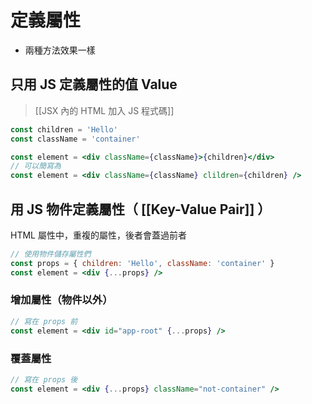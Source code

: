# 定義屬性

- 兩種方法效果一樣
## 只用 JS 定義屬性的值 Value
>[[JSX 內的 HTML 加入 JS 程式碼]]
```jsx
const children = 'Hello'
const className = 'container'

const element = <div className={className}>{children}</div>
// 可以簡寫為
const element = <div className={className} clildren={children} />
```
## 用 JS 物件定義屬性（ [[Key-Value Pair]] ）
HTML 屬性中，重複的屬性，後者會蓋過前者
```jsx
// 使用物件儲存屬性們
const props = { children: 'Hello', className: 'container' }
const element = <div {...props} />
```

### 增加屬性（物件以外）
```jsx
// 寫在 props 前
const element = <div id="app-root" {...props} />
```
### 覆蓋屬性
```jsx
// 寫在 props 後
const element = <div {...props} className="not-container" />
```